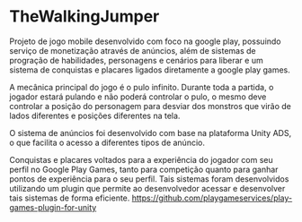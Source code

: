 # TheWalkingJumper

Projeto de jogo mobile desenvolvido com foco na google play,
possuindo serviço de monetização através de anúncios, além 
de sistemas de progração de habilidades, personagens e cenários 
para liberar e um sistema de conquistas e placares ligados diretamente 
a google play games.

A mecânica principal do jogo é o pulo infinito.
Durante toda a partida, o jogador estará pulando 
e não poderá controlar o pulo, o mesmo deve controlar
a posição do personagem para desviar dos monstros que 
virão de lados diferentes e posições diferentes na tela.

O sistema de anúncios foi desenvolvido com base na plataforma
Unity ADS, o que facilita o acesso a diferentes tipos de anúncio.

Conquistas e placares voltados para a experiência do jogador com seu perfil
no Google Play Games, tanto para competição quanto para ganhar pontos de experiência
para o seu perfil. Tais sistemas foram desenvolvidos utilizando um plugin que 
permite ao desenvolvedor acessar e desenvolver tais sistemas de forma eficiente.
https://github.com/playgameservices/play-games-plugin-for-unity
